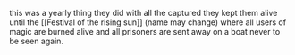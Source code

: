 



 this was a yearly thing they did with all the captured they kept them alive until the [[Festival of the rising sun]] (name may change) where all users of magic are burned alive and all prisoners are sent away on a boat never to be seen again. 
